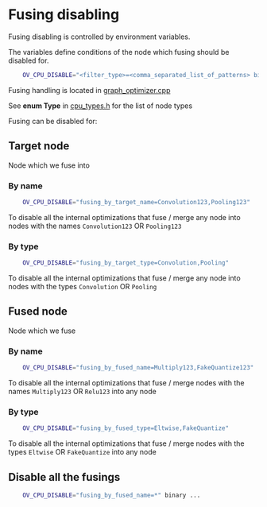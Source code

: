 
# Fusing disabling
Fusing disabling is controlled by environment variables.

The variables define conditions of the node which fusing should be disabled for.

```sh
    OV_CPU_DISABLE="<filter_type>=<comma_separated_list_of_patterns> binary ...
```

Fusing handling is located in [graph_optimizer.cpp](../src/graph_optimizer.cpp)

See **enum Type** in [cpu_types.h](../src/cpu_types.h) for the list of node types

Fusing can be disabled for:

## Target node

Node which we fuse into

### By name

```sh
    OV_CPU_DISABLE="fusing_by_target_name=Convolution123,Pooling123"
```
To disable all the internal optimizations that fuse / merge any node into nodes with the names `Convolution123` OR `Pooling123`

### By type

```sh
    OV_CPU_DISABLE="fusing_by_target_type=Convolution,Pooling"
```
To disable all the internal optimizations that fuse / merge any node into nodes with the types `Convolution` OR `Pooling`

## Fused node

Node which we fuse

### By name

```sh
    OV_CPU_DISABLE="fusing_by_fused_name=Multiply123,FakeQuantize123"
```
To disable all the internal optimizations that fuse / merge nodes with the names `Multiply123` OR `Relu123` into any node

### By type
    
```sh
    OV_CPU_DISABLE="fusing_by_fused_type=Eltwise,FakeQuantize"
```
To disable all the internal optimizations that fuse / merge nodes with the types `Eltwise` OR `FakeQuantize` into any node


## Disable all the fusings

```sh
    OV_CPU_DISABLE="fusing_by_fused_name=*" binary ...
```
